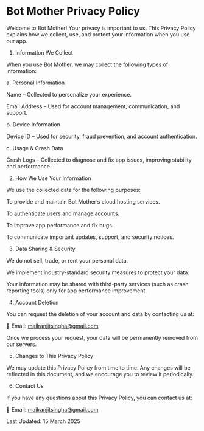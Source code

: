 # Bot Mother Privacy Policy

Welcome to Bot Mother! Your privacy is important to us. This Privacy Policy explains how we collect, use, and protect your information when you use our app.

1. Information We Collect

When you use Bot Mother, we may collect the following types of information:

a. Personal Information

Name – Collected to personalize your experience.

Email Address – Used for account management, communication, and support.


b. Device Information

Device ID – Used for security, fraud prevention, and account authentication.


c. Usage & Crash Data

Crash Logs – Collected to diagnose and fix app issues, improving stability and performance.


2. How We Use Your Information

We use the collected data for the following purposes:

To provide and maintain Bot Mother’s cloud hosting services.

To authenticate users and manage accounts.

To improve app performance and fix bugs.

To communicate important updates, support, and security notices.


3. Data Sharing & Security

We do not sell, trade, or rent your personal data.

We implement industry-standard security measures to protect your data.

Your information may be shared with third-party services (such as crash reporting tools) only for app performance improvement.


4. Account Deletion

You can request the deletion of your account and data by contacting us at:

📧 Email: mailranjitsingha@gmail.com

Once we process your request, your data will be permanently removed from our servers.

5. Changes to This Privacy Policy

We may update this Privacy Policy from time to time. Any changes will be reflected in this document, and we encourage you to review it periodically.

6. Contact Us

If you have any questions about this Privacy Policy, you can contact us at:

📧 Email: mailranjitsingha@gmail.com


Last Updated: 15 March 2025

